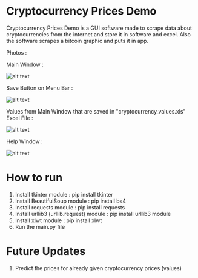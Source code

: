 # Cryptocurrency Prices Demo

Cryptocurrency Prices Demo is a GUI software made to scrape data about cryptocurrencies from the internet and store it in software and excel. Also the software scrapes a bitcoin graphic and puts it in app.


Photos : 

Main Window : 

![alt text](https://github.com/nikolakosticc/cryptocurrency-prices-demo/blob/main/images/home_photo.png)

Save Button on Menu Bar : 

![alt text](https://github.com/nikolakosticc/cryptocurrency-prices-demo/blob/main/images/save_photo.png)

Values from Main Window that are saved in "cryptocurrency_values.xls" Excel File : 

![alt text](https://github.com/nikolakosticc/cryptocurrency-prices-demo/blob/main/images/excel_photo.png)

Help Window : 

![alt text](https://github.com/nikolakosticc/cryptocurrency-prices-demo/blob/main/images/help_photo.png)


# How to run

1. Install tkinter module : pip install tkinter
2. Install BeautifulSoup module : pip install bs4
3. Install requests module : pip install requests
4. Install urllib3 (urllib.request) module : pip install urllib3 module
5. Install xlwt module : pip install xlwt
6. Run the main.py file


# Future Updates

1. Predict the prices for already given cryptocurrency prices (values)
